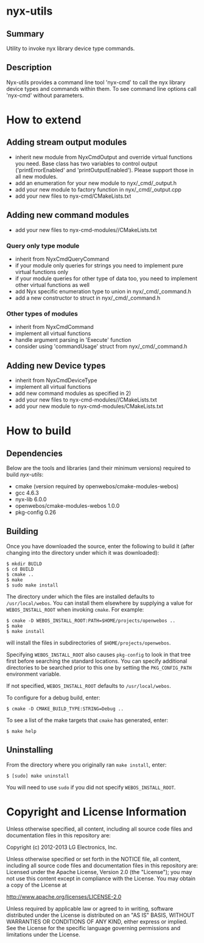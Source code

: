 nyx-utils
========

Summary
-------
Utility to invoke nyx library device type commands.

Description
-----------
Nyx-utils provides a command line tool 'nyx-cmd' to call the nyx library
device types and commands within them.
To see command line options call 'nyx-cmd' without parameters.

How to extend
=============

## Adding stream output modules

- inherit new module from NyxCmdOutput and override virtual functions
  you need. Base class has two variables to control output ('printErrorEnabled'
  and 'printOutputEnabled'). Please support those in all new modules.
- add an enumeration for your new module to nyx/_cmd/_output.h
- add your new module to factory function in nyx/_cmd/_output.cpp
- add your new files to nyx-cmd/CMakeLists.txt

## Adding new command modules

- add your new files to nyx-cmd-modules/<module>/CMakeLists.txt

### Query only type module

- inherit from NyxCmdQueryCommand
- if your module only queries for strings you need to implement pure virtual
  functions only
- if your module queries for other type of data too, you need to implement
  other virtual functions as well
- add Nyx specific enumeration type to union in nyx/_cmd/_command.h
- add a new constructor to struct in nyx/_cmd/_command.h

### Other types of modules

- inherit from NyxCmdCommand
- implement all virtual functions
- handle argument parsing in 'Execute' function
- consider using 'commandUsage' struct from nyx/_cmd/_command.h

## Adding new Device types

- inherit from NyxCmdDeviceType
- implement all virtual functions
- add new command modules as specified in 2)
- add your new files to nyx-cmd-modules/<module>/CMakeLists.txt
- add your new module to nyx-cmd-modules/CMakeLists.txt

How to build
===========

## Dependencies

Below are the tools and libraries (and their minimum versions) required
to build _nyx-utils_:

- cmake (version required by openwebos/cmake-modules-webos)
- gcc 4.6.3
- nyx-lib 6.0.0
- openwebos/cmake-modules-webos 1.0.0
- pkg-config 0.26

## Building

Once you have downloaded the source, enter the following to build it (after
changing into the directory under which it was downloaded):

    $ mkdir BUILD
    $ cd BUILD
    $ cmake ..
    $ make
    $ sudo make install

The directory under which the files are installed defaults to `/usr/local/webos`.
You can install them elsewhere by supplying a value for `WEBOS_INSTALL_ROOT`
when invoking `cmake`. For example:

    $ cmake -D WEBOS_INSTALL_ROOT:PATH=$HOME/projects/openwebos ..
    $ make
    $ make install

will install the files in subdirectories of `$HOME/projects/openwebos`.

Specifying `WEBOS_INSTALL_ROOT` also causes `pkg-config` to look in that tree
first before searching the standard locations. You can specify additional
directories to be searched prior to this one by setting the `PKG_CONFIG_PATH`
environment variable.

If not specified, `WEBOS_INSTALL_ROOT` defaults to `/usr/local/webos`.

To configure for a debug build, enter:

    $ cmake -D CMAKE_BUILD_TYPE:STRING=Debug ..

To see a list of the make targets that `cmake` has generated, enter:

    $ make help

## Uninstalling

From the directory where you originally ran `make install`, enter:

    $ [sudo] make uninstall

You will need to use `sudo` if you did not specify `WEBOS_INSTALL_ROOT`.

# Copyright and License Information

Unless otherwise specified, all content, including all source code files and
documentation files in this repository are:

Copyright (c) 2012-2013 LG Electronics, Inc.

Unless otherwise specified or set forth in the NOTICE file, all content,
including all source code files and documentation files in this repository are:
Licensed under the Apache License, Version 2.0 (the "License");
you may not use this content except in compliance with the License.
You may obtain a copy of the License at

http://www.apache.org/licenses/LICENSE-2.0

Unless required by applicable law or agreed to in writing, software
distributed under the License is distributed on an "AS IS" BASIS,
WITHOUT WARRANTIES OR CONDITIONS OF ANY KIND, either express or implied.
See the License for the specific language governing permissions and
limitations under the License.
